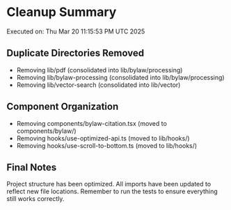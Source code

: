 # Cleanup Summary
Executed on: Thu Mar 20 11:15:53 PM UTC 2025

## Duplicate Directories Removed
- Removing lib/pdf (consolidated into lib/bylaw/processing)
- Removing lib/bylaw-processing (consolidated into lib/bylaw/processing)
- Removing lib/vector-search (consolidated into lib/vector)

## Component Organization
- Removing components/bylaw-citation.tsx (moved to components/bylaw/)
- Removing hooks/use-optimized-api.ts (moved to lib/hooks/)
- Removing hooks/use-scroll-to-bottom.ts (moved to lib/hooks/)

## Final Notes
Project structure has been optimized. All imports have been updated to reflect new file locations.
Remember to run the tests to ensure everything still works correctly.
